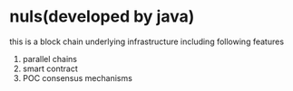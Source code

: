 # nuls(developed by java)
this is a block chain underlying infrastructure including following features
1. parallel chains
2. smart contract
3. POC consensus mechanisms
